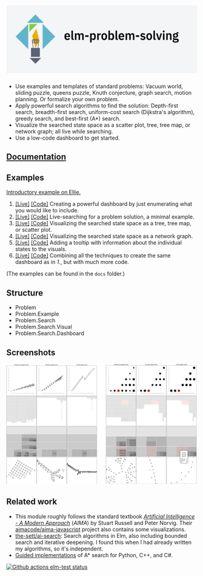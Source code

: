 # ![elm-problem-solving](elm-problem-solving.png)

- Use examples and templates of standard problems: Vacuum world, sliding puzzle, queens puzzle, Knuth conjecture, graph search, motion planning. Or formalize your own problem.
- Apply powerful search algorithms to find the solution: Depth-first search, breadth-first search, uniform-cost search (Dijkstra's algorithm), greedy search, and best-first (A\*) search. 
- Visualize the searched state space as a scatter plot, tree, tree map, or network graph; all live while searching. 
- Use a low-code dashboard to get started.

## [Documentation](https://package.elm-lang.org/packages/davidpomerenke/elm-problem-solving/latest/Problem)

## Examples

[Introductory example on Ellie.](https://ellie-app.com/bv2YzcWHG7ha1)

1. [[Live]](https://davidpomerenke.github.io/elm-problem-solving/1-dashboard/index.html)
   [[Code]](docs/1-dashboard/src/Main.elm)
   Creating a powerful dashboard by just enumerating what you would like to include. 
2. [[Live]](https://davidpomerenke.github.io/elm-problem-solving/2-minimal/index.html)
   [[Code]](docs/2-minimal/src/Main.elm)
   Live-searching for a problem solution, a minimal example.
3. [[Live]](https://davidpomerenke.github.io/elm-problem-solving/3-visual/index.html)
   [[Code]](docs/3-visual/src/Main.elm)
   Visualizing the searched state space as a tree, tree map, or scatter plot.
4. [[Live]](https://davidpomerenke.github.io/elm-problem-solving/4-graph/index.html)
   [[Code]](docs/4-graph/src/Main.elm)
   Visualizing the searched state space as a network graph. 
5. [[Live]](https://davidpomerenke.github.io/elm-problem-solving/5-tooltip/index.html)
   [[Code]](docs/5-tooltip/src/Main.elm)
   Adding a tooltip with information about the individual states to the visuals.
6. [[Live]](https://davidpomerenke.github.io/elm-problem-solving/4-graph/index.html)
   [[Code]](docs/4-graph/src/Main.elm)
   Combining all the techniques to create the same dashboard as in _1._, but with much more code.

(The examples can be found in the `docs` folder.)

## Structure

- Problem
- Problem.Example
- Problem.Search
- Problem.Search.Visual
- Problem.Search.Dashboard

## Screenshots

![Screenshots of 2 search visual dashboards.](Dashboards.png)

## Related work

- This module roughly follows the standard textbook [*Artificial Intelligence - A Modern Approach*](http://aima.cs.berkeley.edu/) (*AIMA*) by Stuart Russell and Peter Norvig. Their [aimacode/aima-javascript](https://github.com/aimacode/aima-javascript) project also contains some visualizations.
- [the-sett/ai-search](https://github.com/the-sett/ai-search): Search algorithms in Elm, also including bounded search and iterative deepening. I found this when I had already written my algorithms, so it's independent.
- [Guided implementations](https://www.redblobgames.com/pathfinding/a-star/implementation.html) of A\* search for Python, C++, and C#.

[![Github actions elm-test status](https://github.com/davidpomerenke/elm-problem-solving/workflows/elm-test/badge.svg)](https://github.com/davidpomerenke/elm-problem-solving/actions?query=workflow%3Aelm-test)